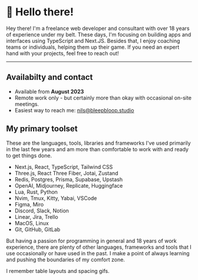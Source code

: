 # 👋 Hello there!

Hey there! I'm a freelance web developer and consultant with over 18 years of experience under my belt. These days, I'm focusing on building apps and interfaces using TypeScript and Next.JS. Besides that, I enjoy coaching teams or individuals, helping them up their game. If you need an expert hand with your projects, feel free to reach out!

---

## Availabilty and contact

- Available from **August 2023**
- Remote work only - but certainly more than okay with occasional on-site meetings.
- Easiest way to reach me: nils@bleepbloop.studio

## My primary toolset

These are the languages, tools, libraries and frameworks I've used primarily in the last few years and am more than comfortable to work with and ready to get things done.

- Next.js, React, TypeScript, Tailwind CSS
- Three.js, React Three Fiber, Jotai, Zustand
- Redis, Postgres, Prisma, Supabase, Upstash
- OpenAI, Midjourney, Replicate, Huggingface
- Lua, Rust, Python
- Nvim, Tmux, Kitty, Yabai, VSCode
- Figma, Miro 
- Discord, Slack, Notion
- Linear, Jira, Trello
- MacOS, Linux
- Git, GitHub, GitLab

But having a passion for programming in general and 18 years of work experience,
there are plenty of other languages, frameworks and tools that I use
occasionally or have used in the past. I make a point of always learning and
pushing the boundaries of my comfort zone.

I remember table layouts and spacing gifs.
